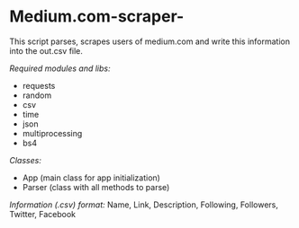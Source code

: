 # Medium.com-scraper-

This script parses, scrapes users of medium.com and write this information into the out.csv file.

*Required modules and libs:*

* requests
* random
* csv
* time
* json
* multiprocessing
* bs4

*Classes:*

* App (main class for app initialization)
* Parser (class with all methods to parse)

*Information (.csv) format:*
Name, Link, Description, Following, Followers, Twitter, Facebook